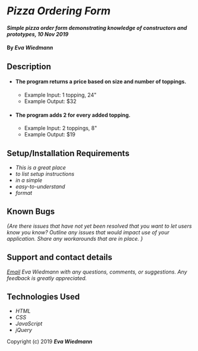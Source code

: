 # _Pizza Ordering Form_

#### _Simple pizza order form demonstrating knowledge of constructors and prototypes, 10 Nov 2019_

#### By _**Eva Wiedmann**_

## Description

* #### The program returns a price based on size and number of toppings.
  - Example Input: 1 topping, 24"
  - Example Output: $32

* #### The program adds 2 for every added topping.
  - Example Input: 2 toppings, 8"
  - Example Output: $19

## Setup/Installation Requirements

* _This is a great place_
* _to list setup instructions_
* _in a simple_
* _easy-to-understand_
* _format_

## Known Bugs

_{Are there issues that have not yet been resolved that you want to let users know you know?  Outline any issues that would impact use of your application.  Share any workarounds that are in place. }_

## Support and contact details

_[Email](mailto:evawiedmann@gmail.com) Eva Wiedmann with any questions, comments, or suggestions. Any feedback is greatly appreciated._

## Technologies Used

* _HTML_
* _CSS_
* _JavaScript_
* _jQuery_

Copyright (c) 2019 **_Eva Wiedmann_**
